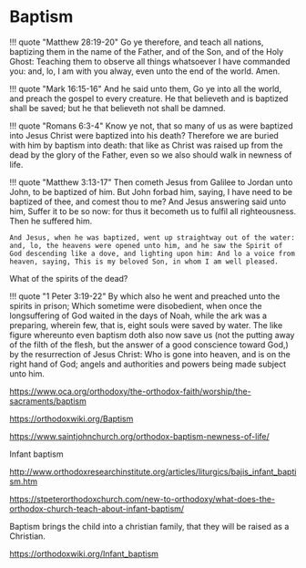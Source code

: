 # Baptism

!!! quote "Matthew 28:19-20"
    Go ye therefore, and teach all nations, baptizing them in the name of the Father, and of the Son, and of the Holy Ghost: Teaching them to observe all things whatsoever I have commanded you: and, lo, I am with you alway, even unto the end of the world. Amen.

!!! quote "Mark 16:15-16"
    And he said unto them, Go ye into all the world, and preach the gospel to every creature. He that believeth and is baptized shall be saved; but he that believeth not shall be damned.



!!! quote "Romans 6:3-4"
    Know ye not, that so many of us as were baptized into Jesus Christ were baptized into his death? Therefore we are buried with him by baptism into death: that like as Christ was raised up from the dead by the glory of the Father, even so we also should walk in newness of life.



!!! quote "Matthew 3:13-17"
    Then cometh Jesus from Galilee to Jordan unto John, to be baptized of him. But John forbad him, saying, I have need to be baptized of thee, and comest thou to me? And Jesus answering said unto him, Suffer it to be so now: for thus it becometh us to fulfil all righteousness. Then he suffered him. 
    
    And Jesus, when he was baptized, went up straightway out of the water: and, lo, the heavens were opened unto him, and he saw the Spirit of God descending like a dove, and lighting upon him: And lo a voice from heaven, saying, This is my beloved Son, in whom I am well pleased.



What of the spirits of the dead?

!!! quote "1 Peter 3:19-22"
    By which also he went and preached unto the spirits in prison; Which sometime were disobedient, when once the longsuffering of God waited in the days of Noah, while the ark was a preparing, wherein few, that is, eight souls were saved by water. The like figure whereunto even baptism doth also now save us (not the putting away of the filth of the flesh, but the answer of a good conscience toward God,) by the resurrection of Jesus Christ: Who is gone into heaven, and is on the right hand of God; angels and authorities and powers being made subject unto him.

https://www.oca.org/orthodoxy/the-orthodox-faith/worship/the-sacraments/baptism

https://orthodoxwiki.org/Baptism

https://www.saintjohnchurch.org/orthodox-baptism-newness-of-life/


Infant baptism 

http://www.orthodoxresearchinstitute.org/articles/liturgics/bajis_infant_baptism.htm

https://stpeterorthodoxchurch.com/new-to-orthodoxy/what-does-the-orthodox-church-teach-about-infant-baptism/


Baptism brings the child into a christian family, that they will be raised as a Christian.

https://orthodoxwiki.org/Infant_baptism






